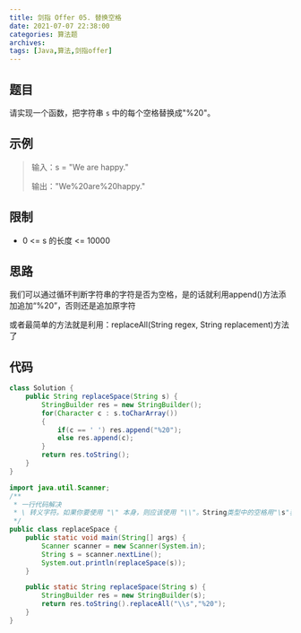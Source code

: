 ```yaml
---
title: 剑指 Offer 05. 替换空格
date: 2021-07-07 22:38:00
categories: 算法题
archives:
tags: [Java,算法,剑指offer]
---
```


## 题目

请实现一个函数，把字符串 `s` 中的每个空格替换成"%20"。

## 示例

> 输入：s = "We are happy."
>
> 输出："We%20are%20happy."

<!--more-->

## 限制

- 0 <= s 的长度 <= 10000

## 思路 

我们可以通过循环判断字符串的字符是否为空格，是的话就利用append()方法添加追加“%20”，否则还是追加原字符

或者最简单的方法就是利用：replaceAll(String regex, String replacement)方法了

## 代码

```java
class Solution {
    public String replaceSpace(String s) {
        StringBuilder res = new StringBuilder();
        for(Character c : s.toCharArray())
        {
            if(c == ' ') res.append("%20");
            else res.append(c);
        }
        return res.toString();
    }
}
```

```java
import java.util.Scanner;
/**
 * 一行代码解决
 * \ 转义字符。如果你要使用 "\" 本身，则应该使用 "\\"。String类型中的空格用"\s"表示，所以这里"\\s"就是代表空格的意思
 */
public class replaceSpace {
    public static void main(String[] args) {
        Scanner scanner = new Scanner(System.in);
        String s = scanner.nextLine();
        System.out.println(replaceSpace(s));
    }

    public static String replaceSpace(String s) {
        StringBuilder res = new StringBuilder(s);
        return res.toString().replaceAll("\\s","%20");
    }
}

```

